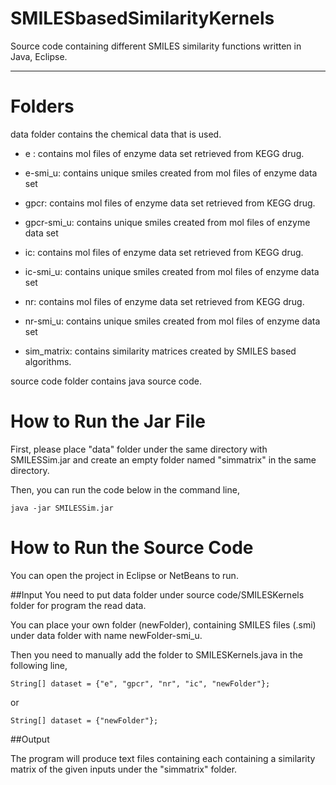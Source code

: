 # SMILESbasedSimilarityKernels

Source code containing different SMILES similarity functions written in Java, Eclipse.
****************************************************************

# Folders 

data folder contains the chemical data that is used.

- e : contains mol files of enzyme data set retrieved from KEGG drug.
	
- e-smi_u: contains unique smiles created from mol files of enzyme data set
	
- gpcr: contains mol files of enzyme data set retrieved from KEGG drug.
	
- gpcr-smi_u: contains unique smiles created from mol files of enzyme data set
	
- ic: contains mol files of enzyme data set retrieved from KEGG drug.
	
- ic-smi_u: contains unique smiles created from mol files of enzyme data set
	
- nr: contains mol files of enzyme data set retrieved from KEGG drug.
	
- nr-smi_u: contains unique smiles created from mol files of enzyme data set
	
- sim_matrix: contains similarity matrices created by SMILES based algorithms.
	
source code folder contains java source code.

# How to Run the Jar File

First, please place  "data" folder under the same directory with SMILESSim.jar and create an empty folder named "simmatrix" in the same directory.

Then, you can run the code below in the command line,

	java -jar SMILESSim.jar


# How to Run the Source Code
You can open the project in Eclipse or NetBeans to run.

##Input
You need to put data folder under source code/SMILESKernels folder for program the read data.

You can place your own folder (newFolder), containing SMILES files (.smi) under data folder with name newFolder-smi_u.

Then you need to manually add the folder to SMILESKernels.java in the following line,

	String[] dataset = {"e", "gpcr", "nr", "ic", "newFolder"};
	
or

	String[] dataset = {"newFolder"};


##Output

The program will produce text files containing each containing a similarity matrix of the given inputs under the "simmatrix" folder.


